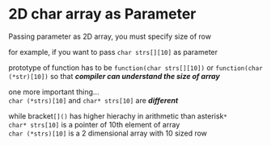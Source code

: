 # 2D char array as Parameter   
   
Passing parameter as 2D array, you must specify size of row   
   
for example, if you want to pass `char strs[][10]` as parameter   
   
prototype of function has to be `function(char strs[][10])` or `function(char (*str)[10])` so that ***compiler can understand the size of array***   
   
one more important thing...   
`char (*strs)[10]` and `char* strs[10]` are ***different***   
   
while bracket`[]()` has higher hierachy in arithmetic than asterisk`*`   
`char* strs[10]` is a pointer of 10th element of array   
`char (*strs)[10]` is a 2 dimensional array with 10 sized row
